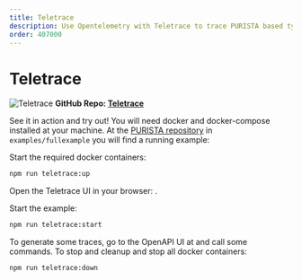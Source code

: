 ```yaml
---
title: Teletrace
description: Use Opentelemetry with Teletrace to trace PURISTA based typescript applications
order: 407000
---
```


# Teletrace

![Teletrace](/graphic/teletrace_screenshot.png)
__GitHub Repo: [Teletrace](https://github.com/teletrace/teletrace)__

See it in action and try out!
You will need docker and docker-compose installed at your machine.
At the [PURISTA repository](https://github.com/puristajs/purista) in `examples/fullexample` you will find a running example:

Start the required docker containers:

```bash
npm run teletrace:up
```

Open the Teletrace UI in your browser:
<ExternalLink href="http://localhost:8081" />.

Start the example:

```bash
npm run teletrace:start
```

To generate some traces, go to the OpenAPI UI at <ExternalLink href="http://localhost:8080" /> and call some commands.
To stop and cleanup and stop all docker containers:

```bash
npm run teletrace:down
```
